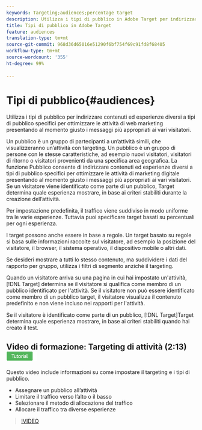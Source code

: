 ```yaml
---
keywords: Targeting;audiences;percentage target
description: Utilizza i tipi di pubblico in Adobe Target per indirizzare contenuti ed esperienze diversi a tipi di pubblico specifici per ottimizzare le attività di web marketing presentando al momento giusto i messaggi più appropriati ai vari visitatori.
title: Tipi di pubblico in Adobe Target
feature: audiences
translation-type: tm+mt
source-git-commit: 968d36d65016e51290f6bf754f69c91fd8f68405
workflow-type: tm+mt
source-wordcount: '355'
ht-degree: 99%

---
```



# Tipi di pubblico{#audiences}

Utilizza i tipi di pubblico per indirizzare contenuti ed esperienze diversi a tipi di pubblico specifici per ottimizzare le attività di web marketing presentando al momento giusto i messaggi più appropriati ai vari visitatori.

Un pubblico è un gruppo di partecipanti a un’attività simili, che visualizzeranno un’attività con targeting. Un pubblico è un gruppo di persone con le stesse caratteristiche, ad esempio nuovi visitatori, visitatori di ritorno o visitatori provenienti da una specifica area geografica. La funzione Pubblico consente di indirizzare contenuti ed esperienze diversi a tipi di pubblico specifici per ottimizzare le attività di marketing digitale presentando al momento giusto i messaggi più appropriati ai vari visitatori. Se un visitatore viene identificato come parte di un pubblico, Target determina quale esperienza mostrare, in base ai criteri stabiliti durante la creazione dell’attività.

Per impostazione predefinita, il traffico viene suddiviso in modo uniforme tra le varie esperienze. Tuttavia puoi specificare target basati su percentuali per ogni esperienza.

I target possono anche essere in base a regole. Un target basato su regole si basa sulle informazioni raccolte sul visitatore, ad esempio la posizione del visitatore, il browser, il sistema operativo, il dispositivo mobile o altri dati.

Se desideri mostrare a tutti lo stesso contenuto, ma suddividere i dati del rapporto per gruppo, utilizza i filtri di segmento anziché il targeting.

Quando un visitatore arriva su una pagina in cui hai impostato un&#39;attività, [!DNL Target] determina se il visitatore si qualifica come membro di un pubblico identificato per l&#39;attività. Se il visitatore non può essere identificato come membro di un pubblico target, il visitatore visualizza il contenuto predefinito e non viene incluso nei rapporti per l&#39;attività.

Se il visitatore è identificato come parte di un pubblico, [!DNL Target]Target determina quale esperienza mostrare, in base ai criteri stabiliti quando hai creato il test.

## Video di formazione: Targeting di attività (2:13)  ![Badge di esercitazione](/help/assets/tutorial.png)

Questo video include informazioni su come impostare il targeting e i tipi di pubblico.

* Assegnare un pubblico all’attività
* Limitare il traffico verso l’alto o il basso
* Selezionare il metodo di allocazione del traffico
* Allocare il traffico tra diverse esperienze

>[!VIDEO](https://video.tv.adobe.com/v/17385)
